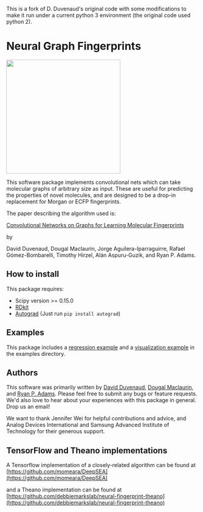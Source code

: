 This is a fork of D. Duvenaud's original code with some modifications to make it run under a current python 3 environment (the original code used python 2). 


Neural Graph Fingerprints
=============

<img src="https://github.com/HIPS/DeepMolecules/blob/master/paper/figures/3d-nets/net1.png" width="300">

This software package implements convolutional nets which can take molecular graphs of arbitrary size as input.
These are useful for predicting the properties of novel molecules, and are designed to be a drop-in replacement for Morgan or ECFP fingerprints.

The paper describing the algorithm used is:

[Convolutional Networks on Graphs for Learning Molecular Fingerprints](http://arxiv.org/pdf/1509.09292.pdf)

by

David Duvenaud, Dougal Maclaurin, Jorge Aguilera-Iparraguirre, Rafael Gómez-Bombarelli, Timothy Hirzel, Alán Aspuru-Guzik, and Ryan P. Adams.

## How to install

This package requires:
* Scipy version >= 0.15.0
* [RDkit](http://www.rdkit.org/docs/Install.html)
* [Autograd](http:github.com/HIPS/autograd) (Just run `pip install autograd`)

## Examples

This package includes a [regression example](examples/regression.py) and a [visualization example](examples/visualization.py) in the examples directory.

## Authors

This software was primarily written by [David Duvenaud](https://www.cs.toronto.edu/~duvenaud/), [Dougal Maclaurin](https://dougalmaclaurin.com/), and [Ryan P. Adams](http://www.seas.harvard.edu/directory/~rpa).
Please feel free to submit any bugs or feature requests.
We'd also love to hear about your experiences with this package in general.
Drop us an email!

We want to thank Jennifer Wei for helpful contributions and advice, and Analog Devices International and Samsung Advanced Institute of Technology for their generous support.

## TensorFlow and Theano implementations

A Tensorflow implementation of a closely-related algorithm can be found at [https://github.com/momeara/DeepSEA](https://github.com/momeara/DeepSEA)

and a Theano implementation can be found at [https://github.com/debbiemarkslab/neural-fingerprint-theano](https://github.com/debbiemarkslab/neural-fingerprint-theano)

